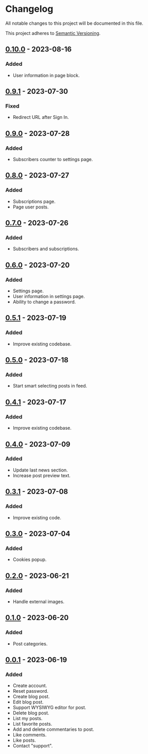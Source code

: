 # Changelog

All notable changes to this project will be documented in this file.

This project adheres to [Semantic Versioning](https://semver.org/spec/v2.0.0.html).

[0.10.0]: https://github.com/AivGitHub/qworpa/releases/tag/v0.10.0

## [0.10.0] - 2023-08-16

### Added

- User information in page block.

[0.9.1]: https://github.com/AivGitHub/qworpa/releases/tag/v0.9.1

## [0.9.1] - 2023-07-30

### Fixed

- Redirect URL after Sign In.

[0.9.0]: https://github.com/AivGitHub/qworpa/releases/tag/v0.9.0

## [0.9.0] - 2023-07-28

### Added

- Subscribers counter to settings page.

[0.8.0]: https://github.com/AivGitHub/qworpa/releases/tag/v0.8.0

## [0.8.0] - 2023-07-27

### Added

- Subscriptions page.
- Page user posts.

[0.7.0]: https://github.com/AivGitHub/qworpa/releases/tag/v0.7.0

## [0.7.0] - 2023-07-26

### Added

- Subscribers and subscriptions.

[0.6.0]: https://github.com/AivGitHub/qworpa/releases/tag/v0.6.0

## [0.6.0] - 2023-07-20

### Added

- Settings page.
- User information in settings page.
- Ability to change a password.

[0.5.1]: https://github.com/AivGitHub/qworpa/releases/tag/v0.5.1

## [0.5.1] - 2023-07-19

### Added

- Improve existing codebase.

[0.5.0]: https://github.com/AivGitHub/qworpa/releases/tag/v0.5.0

## [0.5.0] - 2023-07-18

### Added

- Start smart selecting posts in feed.

[0.4.1]: https://github.com/AivGitHub/qworpa/releases/tag/v0.4.1

## [0.4.1] - 2023-07-17

### Added

- Improve existing codebase.

[0.4.0]: https://github.com/AivGitHub/qworpa/releases/tag/v0.4.0

## [0.4.0] - 2023-07-09

### Added

- Update last news section.
- Increase post preview text.

[0.3.1]: https://github.com/AivGitHub/qworpa/releases/tag/v0.3.1

## [0.3.1] - 2023-07-08

### Added

- Improve existing code.

[0.3.0]: https://github.com/AivGitHub/qworpa/releases/tag/v0.3.0

## [0.3.0] - 2023-07-04

### Added

- Cookies popup.

[0.2.0]: https://github.com/AivGitHub/qworpa/releases/tag/v0.2.0

## [0.2.0] - 2023-06-21

### Added

- Handle external images.

[0.1.0]: https://github.com/AivGitHub/qworpa/releases/tag/v0.1.0

## [0.1.0] - 2023-06-20

### Added

- Post categories.

[0.0.1]: https://github.com/AivGitHub/qworpa/releases/tag/v0.0.1

## [0.0.1] - 2023-06-19

### Added

- Create account.
- Reset password.
- Create blog post.
- Edit blog post.
- Support WYSIWYG editor for post.
- Delete blog post.
- List my posts.
- List favorite posts.
- Add and delete commentaries to post.
- Like comments.
- Like posts.
- Contact "support".

